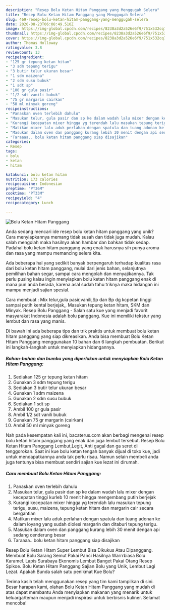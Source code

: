 ```yaml
---
description: "Resep Bolu Ketan Hitam Panggang yang Menggugah Selera"
title: "Resep Bolu Ketan Hitam Panggang yang Menggugah Selera"
slug: 469-resep-bolu-ketan-hitam-panggang-yang-menggugah-selera
date: 2020-08-23T06:08:49.510Z
image: https://img-global.cpcdn.com/recipes/8238a3d2a526e6f9/751x532cq70/bolu-ketan-hitam-panggang-foto-resep-utama.jpg
thumbnail: https://img-global.cpcdn.com/recipes/8238a3d2a526e6f9/751x532cq70/bolu-ketan-hitam-panggang-foto-resep-utama.jpg
cover: https://img-global.cpcdn.com/recipes/8238a3d2a526e6f9/751x532cq70/bolu-ketan-hitam-panggang-foto-resep-utama.jpg
author: Thomas Holloway
ratingvalue: 3.8
reviewcount: 13
recipeingredient:
- "125 gr tepung ketan hitam"
- "3 sdm tepung terigu"
- "3 butir telur ukuran besar"
- "1 sdm maizena"
- "2 sdm susu bubuk"
- "1 sdt sp"
- "100 gr gula pasir"
- "1/2 sdt vanili bubuk"
- "75 gr margarin cairkan"
- "50 ml minyak goreng"
recipeinstructions:
- "Panaskan oven terlebih dahulu"
- "Masukan telur, gula pasir dan sp ke dalam wadah lalu mixer dengan kecepatan tinggi kurleb 10 menit hingga mengembang putih berjejak"
- "Kurangi kecepatan mixer hingga yg terendah lalu masukan tepung terigu, susu, maizena, tepung ketan hitam dan margarin cair secara bergantian"
- "Matikan mixer lalu aduk perlahan dengan spatula dan tuang adonan ke dalam loyang yang sudah diolesi margarin dan ditaburi tepung terigu."
- "Masukan dalam oven dan panggang kurang lebih 30 menit dengan api sedang cenderung besar"
- "Taraaaa.. bolu ketan hitam panggang siap disajikan"
categories:
- Resep
tags:
- bolu
- ketan
- hitam

katakunci: bolu ketan hitam 
nutrition: 173 calories
recipecuisine: Indonesian
preptime: "PT36M"
cooktime: "PT33M"
recipeyield: "4"
recipecategory: Lunch

---
```



![Bolu Ketan Hitam Panggang](https://img-global.cpcdn.com/recipes/8238a3d2a526e6f9/751x532cq70/bolu-ketan-hitam-panggang-foto-resep-utama.jpg)

Anda sedang mencari ide resep bolu ketan hitam panggang yang unik? Cara menyiapkannya memang tidak susah dan tidak juga mudah. Kalau salah mengolah maka hasilnya akan hambar dan bahkan tidak sedap. Padahal bolu ketan hitam panggang yang enak harusnya sih punya aroma dan rasa yang mampu memancing selera kita.

Ada beberapa hal yang sedikit banyak berpengaruh terhadap kualitas rasa dari bolu ketan hitam panggang, mulai dari jenis bahan, selanjutnya pemilihan bahan segar, sampai cara mengolah dan menyajikannya. Tak perlu pusing kalau ingin menyiapkan bolu ketan hitam panggang enak di mana pun anda berada, karena asal sudah tahu triknya maka hidangan ini mampu menjadi sajian spesial.

Cara membuat : Mix telur,gula pasir,vanili,Sp dan Bp dg kcpetan tinggi sampai putih kental berjejak,, Masukan tepung ketan hitam, SKM dan Minyak. Resep Bolu Panggang - Salah satu kue yang menjadi favorit masyarakat Indonesia adalah bolu panggang. Kue ini memiliki tekstur yang lembut dan rasa yang manis.


Di bawah ini ada beberapa tips dan trik praktis untuk membuat bolu ketan hitam panggang yang siap dikreasikan. Anda bisa membuat Bolu Ketan Hitam Panggang menggunakan 10 bahan dan 6 langkah pembuatan. Berikut ini langkah-langkah untuk menyiapkan hidangannya.

<!--inarticleads1-->

##### Bahan-bahan dan bumbu yang diperlukan untuk menyiapkan Bolu Ketan Hitam Panggang:

1. Sediakan 125 gr tepung ketan hitam
1. Gunakan 3 sdm tepung terigu
1. Sediakan 3 butir telur ukuran besar
1. Gunakan 1 sdm maizena
1. Gunakan 2 sdm susu bubuk
1. Sediakan 1 sdt sp
1. Ambil 100 gr gula pasir
1. Ambil 1/2 sdt vanili bubuk
1. Gunakan 75 gr margarin (cairkan)
1. Ambil 50 ml minyak goreng


Nah pada kesempatan kali ini, bacaterus.com akan berbagi mengenai resep bolu ketan hitam panggang yang enak dan juga lembut tersebut. Resep Bolu Ketan Hitam Panggang Lembut,Legit, Anti gagal dan ga seret di tenggorokan. Saat ini kue bolu ketan tengah banyak dijual di toko kue, jadi untuk mendapatkannya anda tak perlu risau. Namun selain membeli anda juga tentunya bisa membuat sendiri sajian kue lezat ini dirumah. 

<!--inarticleads2-->

##### Cara membuat Bolu Ketan Hitam Panggang:

1. Panaskan oven terlebih dahulu
1. Masukan telur, gula pasir dan sp ke dalam wadah lalu mixer dengan kecepatan tinggi kurleb 10 menit hingga mengembang putih berjejak
1. Kurangi kecepatan mixer hingga yg terendah lalu masukan tepung terigu, susu, maizena, tepung ketan hitam dan margarin cair secara bergantian
1. Matikan mixer lalu aduk perlahan dengan spatula dan tuang adonan ke dalam loyang yang sudah diolesi margarin dan ditaburi tepung terigu.
1. Masukan dalam oven dan panggang kurang lebih 30 menit dengan api sedang cenderung besar
1. Taraaaa.. bolu ketan hitam panggang siap disajikan


Resep Bolu Ketan Hitam Super Lembut Bisa Dikukus Atau Dipanggang. Membuat Bolu Sarang Semut Pakai Panci Hasilnya Warrrbiasa Bolu Karamel. Lapis Surabaya Ekonomis Lembut Banget Pakai Otang Resep Spikoe. Bolu Ketan Hitam Panggang Sajian Bolu yang Unik, Lembut Lagi Lezat. Apakah Bunda salah satu penikmat Kue Bolu? 

Terima kasih telah menggunakan resep yang tim kami tampilkan di sini. Besar harapan kami, olahan Bolu Ketan Hitam Panggang yang mudah di atas dapat membantu Anda menyiapkan makanan yang menarik untuk keluarga/teman maupun menjadi inspirasi untuk berbisnis kuliner. Selamat mencoba!
